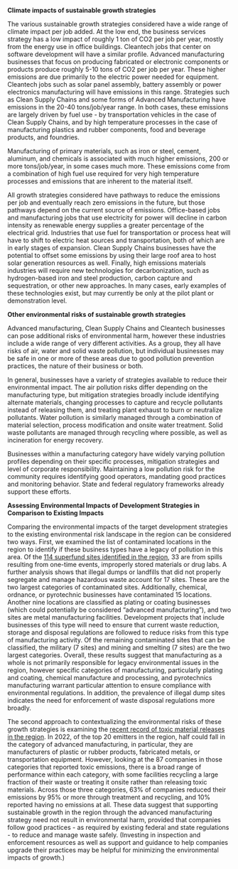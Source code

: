 **Climate impacts of sustainable growth strategies**

The various sustainable growth strategies considered have a wide range of climate impact per job added. At the low end, the business services strategy has a low impact of roughly 1 ton of CO2 per job per year, mostly from the energy use in office buildings. Cleantech jobs that center on software development will have a similar profile. Advanced manufacturing businesses that focus on producing fabricated or electronic components or products produce roughly 5-10 tons of CO2 per job per year.  These higher emissions are due primarily to the electric power needed for equipment. Cleantech jobs such as solar panel assembly, battery assembly or power electronics manufacturing will have emissions in this range.  Strategies such as Clean Supply Chains and some forms of Advanced Manufacturing have emissions in the 20-40 tons/job/year range.  In both cases, these emissions are largely driven by fuel use \- by transportation vehicles in the case of Clean Supply Chains, and by high temperature processes in the case of manufacturing plastics and rubber components, food and beverage products, and foundries. 

Manufacturing of primary materials, such as iron or steel, cement, aluminum, and chemicals is associated with much higher emissions, 200 or more tons/job/year, in some cases much more. These emissions come from a combination of high fuel use required for very high temperature processes and emissions that are inherent to the material itself.

All growth strategies considered have pathways to reduce the emissions per job and eventually reach zero emissions in the future, but those pathways depend on the current source of emissions.  Office-based jobs and manufacturing jobs that use electricity for power will decline in carbon intensity as renewable energy supplies a greater percentage of the electrical grid.  Industries that use fuel for transportation or process heat will have to shift to electric heat sources and transportation, both of which are in early stages of expansion.  Clean Supply Chains businesses have the potential to offset some emissions by using their large roof area to host solar generation resources as well. Finally, high emissions materials industries will require new technologies for decarbonization, such as hydrogen-based iron and steel production, carbon capture and sequestration, or other new approaches.  In many cases, early examples of these technologies exist, but may currently be only at the pilot plant or demonstration level.

**Other environmental risks of sustainable growth strategies**

Advanced manufacturing, Clean Supply Chains and Cleantech businesses can pose additional risks of environmental harm, however these industries include a wide range of very different activities. As a group, they all have risks of air, water and solid waste pollution, but individual businesses may be safe in one or more of these areas due to good pollution prevention practices, the nature of their business or both.

In general, businesses have a variety of strategies available to reduce their environmental impact. The air pollution risks differ depending on the manufacturing type, but mitigation strategies broadly include identifying alternate materials, changing processes to capture and recycle pollutants instead of releasing them, and treating plant exhaust to burn or neutralize pollutants. Water pollution is similarly managed through a combination of material selection, process modification and onsite water treatment. Solid waste pollutants are managed through recycling where possible, as well as incineration for energy recovery. 

Businesses within a manufacturing category have widely varying pollution profiles depending on their specific processes, mitigation strategies and level of corporate responsibility.  Maintaining a low pollution risk for the community requires identifying good operators, mandating good practices and monitoring behavior.  State and federal regulatory frameworks already support these efforts.

**Assessing Environmental Impacts of Development Strategies in Comparison to Existing Impacts**

Comparing the environmental impacts of the target development strategies to the existing environmental risk landscape in the region can be considered two ways. First, we examined the list of contaminated locations in the region to identify if these business types have a legacy of pollution in this area. Of the [114 superfund sites identified in the region](https://cumulis.epa.gov/supercpad/Cursites/srchsites.cfm), 33 are from spills resulting from one-time events, improperly stored materials or drug labs. A further analysis shows that illegal dumps or landfills that did not properly segregate and manage hazardous waste account for 17 sites. These are the two largest categories of contaminated sites. Additionally, chemical, ordnance, or pyrotechnic businesses have contaminated 15 locations. Another nine locations are classified as plating or coating businesses (which could potentially be  considered “advanced manufacturing”), and two sites are metal manufacturing facilities. Development projects that include businesses of this type will need to ensure that current waste reduction, storage and disposal regulations are followed to reduce risks from this type of manufacturing activity. Of the remaining contaminated sites that can be classified, the military (7 sites) and mining and smelting (7 sites) are the two largest categories. Overall, these results suggest that manufacturing as a whole is not primarily responsible for legacy environmental issues in the region, however specific categories of manufacturing, particularly plating and coating, chemical manufacture and processing, and pyrotechnics manufacturing warrant particular attention to ensure compliance with environmental regulations. In addition, the prevalence of illegal dump sites indicates the need for enforcement of waste disposal regulations more broadly.

The second approach to contextualizing the environmental risks of these growth strategies is examining the [recent record of toxic material releases in the region](https://www.epa.gov/toxics-release-inventory-tri-program/tri-basic-data-files-calendar-years-1987-present). In 2022, of the top 20 emitters in the region, half could fall in the category of advanced manufacturing, in particular, they are manufacturers of plastic or rubber products, fabricated metals, or transportation equipment. However, looking at the 87 companies in those categories that reported toxic emissions, there is a broad range of performance within each category, with some facilities recycling a large fraction of their waste or treating it onsite rather than releasing toxic materials.  Across those three categories, 63% of companies reduced their emissions by 95% or more through treatment and recycling, and 10% reported having no emissions at all. These data suggest that supporting sustainable growth in the region through the advanced manufacturing strategy need not result in environmental harm, provided that companies follow good practices \- as required by existing federal and state regulations \- to reduce and manage waste safely. (Investing in inspection and enforcement resources as well as support and guidance to help companies upgrade their practices may be helpful for minimizing the environmental impacts of growth.)

